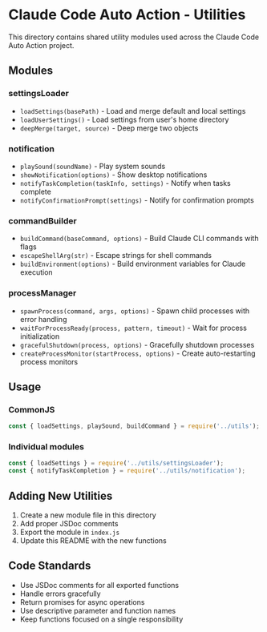 # Claude Code Auto Action - Utilities

This directory contains shared utility modules used across the Claude Code Auto Action project.

## Modules

### settingsLoader

- `loadSettings(basePath)` - Load and merge default and local settings
- `loadUserSettings()` - Load settings from user's home directory
- `deepMerge(target, source)` - Deep merge two objects

### notification

- `playSound(soundName)` - Play system sounds
- `showNotification(options)` - Show desktop notifications
- `notifyTaskCompletion(taskInfo, settings)` - Notify when tasks complete
- `notifyConfirmationPrompt(settings)` - Notify for confirmation prompts

### commandBuilder

- `buildCommand(baseCommand, options)` - Build Claude CLI commands with flags
- `escapeShellArg(str)` - Escape strings for shell commands
- `buildEnvironment(options)` - Build environment variables for Claude execution

### processManager

- `spawnProcess(command, args, options)` - Spawn child processes with error handling
- `waitForProcessReady(process, pattern, timeout)` - Wait for process initialization
- `gracefulShutdown(process, options)` - Gracefully shutdown processes
- `createProcessMonitor(startProcess, options)` - Create auto-restarting process monitors

## Usage

### CommonJS

```javascript
const { loadSettings, playSound, buildCommand } = require('../utils');
```

### Individual modules

```javascript
const { loadSettings } = require('../utils/settingsLoader');
const { notifyTaskCompletion } = require('../utils/notification');
```

## Adding New Utilities

1. Create a new module file in this directory
2. Add proper JSDoc comments
3. Export the module in `index.js`
4. Update this README with the new functions

## Code Standards

- Use JSDoc comments for all exported functions
- Handle errors gracefully
- Return promises for async operations
- Use descriptive parameter and function names
- Keep functions focused on a single responsibility
